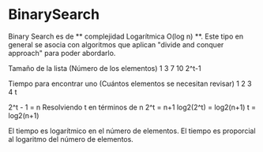 # BinarySearch

Binary Search es de ** complejidad Logarítmica O(log n) **. Este tipo en general se asocia con algoritmos que aplican "divide and conquer approach" para poder abordarlo.

Tamaño de la lista 	(Número de los elementos) 1   3   7   10   2^t-1										

Tiempo para encontrar uno (Cuántos elementos se necesitan revisar) 1    2	3	4    t

2^t - 1 = n
Resolviendo t en términos de n
2^t = n+1
log2(2^t) = log2(n+1) 
t = log2(n+1) 

El tiempo es logarítmico en el número de elementos. El tiempo es proporcial al logaritmo del número de elementos.




